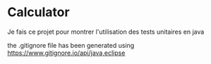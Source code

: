 # Calculator
Je fais ce projet pour montrer l'utilisation des tests unitaires en java

the .gitignore file has been generated using https://www.gitignore.io/api/java,eclipse
